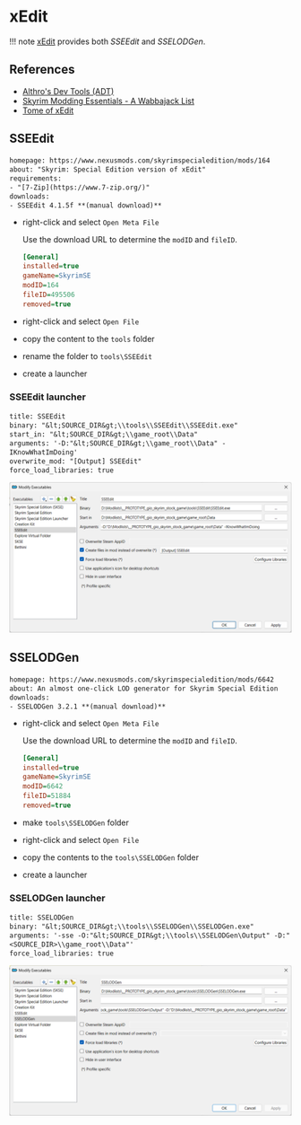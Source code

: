 # xEdit

!!! note
    [xEdit](https://github.com/TES5Edit/TES5Edit) provides both *SSEEdit* and *SSELODGen*.

## References

* [Althro's Dev Tools (ADT)](https://github.com/Styyx1/ADT)
* [Skyrim Modding Essentials - A Wabbajack List](https://www.nexusmods.com/skyrimspecialedition/mods/71689)
* [Tome of xEdit](https://tes5edit.github.io/docs/)

## SSEEdit

```project_info
homepage: https://www.nexusmods.com/skyrimspecialedition/mods/164
about: "Skyrim: Special Edition version of xEdit"
requirements:
- "[7-Zip](https://www.7-zip.org/)"
downloads:
- SSEEdit 4.1.5f **(manual download)**
```

* right-click and select `Open Meta File`

    Use the download URL to determine the `modID` and `fileID`.

    ```ini
    [General]
    installed=true
    gameName=SkyrimSE
    modID=164
    fileID=495506
    removed=true
    ```

* right-click and select `Open File`
* copy the content to the `tools` folder
* rename the folder to `tools\SSEEdit`
* create a launcher

### SSEEdit launcher

```mo2_launcher
title: SSEEdit
binary: "&lt;SOURCE_DIR&gt;\\tools\\SSEEdit\\SSEEdit.exe"
start_in: "&lt;SOURCE_DIR&gt;\\game_root\\Data"
arguments: '-D:"&lt;SOURCE_DIR&gt;\\game_root\\Data" -IKnowWhatImDoing'
overwrite_mod: "[Output] SSEEdit"
force_load_libraries: true
```

![sseedit launcher config](../images/sseedit_launcher.png)

## SSELODGen

```project_info
homepage: https://www.nexusmods.com/skyrimspecialedition/mods/6642
about: An almost one-click LOD generator for Skyrim Special Edition
downloads:
- SSELODGen 3.2.1 **(manual download)**
```

* right-click and select `Open Meta File`

    Use the download URL to determine the `modID` and `fileID`.

    ```ini
    [General]
    installed=true
    gameName=SkyrimSE
    modID=6642
    fileID=51884
    removed=true
    ```

* make `tools\SSELODGen` folder
* right-click and select `Open File`
* copy the contents to the `tools\SSELODGen` folder
* create a launcher

### SSELODGen launcher

```mo2_launcher
title: SSELODGen
binary: "&lt;SOURCE_DIR&gt;\\tools\\SSELODGen\\SSELODGen.exe"
arguments: '-sse -O:"&lt;SOURCE_DIR&gt;\\tools\\SSELODGen\Output" -D:"<SOURCE_DIR>\\game_root\\Data"'
force_load_libraries: true
```

![sselodgen launcher config](../images/sselodgen_launcher.png)
